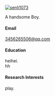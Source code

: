 

[![senli1073](https://img.shields.io/badge/senli1073-github-blue?logo=github)](https://github.com/senli1073)

A handsome Boy.

#### Email
3456265506@qq.com

#### Education
heihei.\
hh

#### Research Interests
play.


